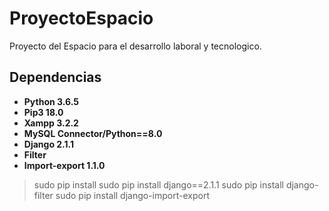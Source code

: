 # ProyectoEspacio
Proyecto del Espacio para el desarrollo laboral y tecnologico.

## Dependencias

+ **Python 3.6.5**
+ **Pip3 18.0** 
+ **Xampp 3.2.2** 
+ **MySQL Connector/Python==8.0**
+ **Django 2.1.1**
+ **Filter**
+ **Import-export 1.1.0**

> sudo pip install
> sudo pip install django==2.1.1
> sudo pip install django-filter
> sudo pip install django-import-export